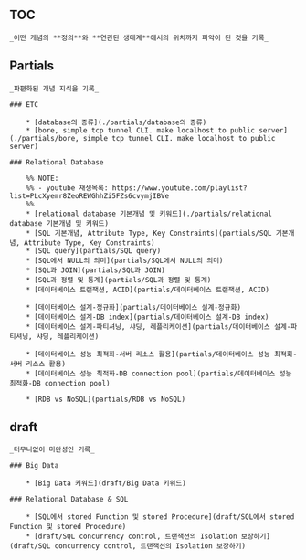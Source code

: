 ## TOC

    _어떤 개념의 **정의**와 **연관된 생태계**에서의 위치까지 파악이 된 것을 기록_



## Partials

    _파편화된 개념 지식을 기록_

    ### ETC

        * [database의 종류](./partials/database의 종류)
        * [bore, simple tcp tunnel CLI. make localhost to public server](./partials/bore, simple tcp tunnel CLI. make localhost to public server)

    ### Relational Database

        %% NOTE:
        %% - youtube 재생목록: https://www.youtube.com/playlist?list=PLcXyemr8ZeoREWGhhZi5FZs6cvymjIBVe
        %%
        * [relational database 기본개념 및 키워드](./partials/relational database 기본개념 및 키워드)
        * [SQL 기본개념, Attribute Type, Key Constraints](partials/SQL 기본개념, Attribute Type, Key Constraints)
        * [SQL query](partials/SQL query)
        * [SQL에서 NULL의 의미](partials/SQL에서 NULL의 의미)
        * [SQL과 JOIN](partials/SQL과 JOIN)
        * [SQL과 정렬 및 통계](partials/SQL과 정렬 및 통계)
        * [데이터베이스 트랜잭션, ACID](partials/데이터베이스 트랜잭션, ACID)

        * [데이터베이스 설계-정규화](partials/데이터베이스 설계-정규화)
        * [데이터베이스 설계-DB index](partials/데이터베이스 설계-DB index)
        * [데이터베이스 설계-파티셔닝, 샤딩, 레플리케이션](partials/데이터베이스 설계-파티셔닝, 샤딩, 레플리케이션)

        * [데이터베이스 성능 최적화-서버 리소스 활용](partials/데이터베이스 성능 최적화-서버 리소스 활용)
        * [데이터베이스 성능 최적화-DB connection pool](partials/데이터베이스 성능 최적화-DB connection pool)

        * [RDB vs NoSQL](partials/RDB vs NoSQL)

## draft

    _터무니없이 미완성인 기록_

    ### Big Data

        * [Big Data 키워드](draft/Big Data 키워드)

    ### Relational Database & SQL

        * [SQL에서 stored Function 및 stored Procedure](draft/SQL에서 stored Function 및 stored Procedure)
        * [draft/SQL concurrency control, 트랜잭션의 Isolation 보장하기](draft/SQL concurrency control, 트랜잭션의 Isolation 보장하기)
